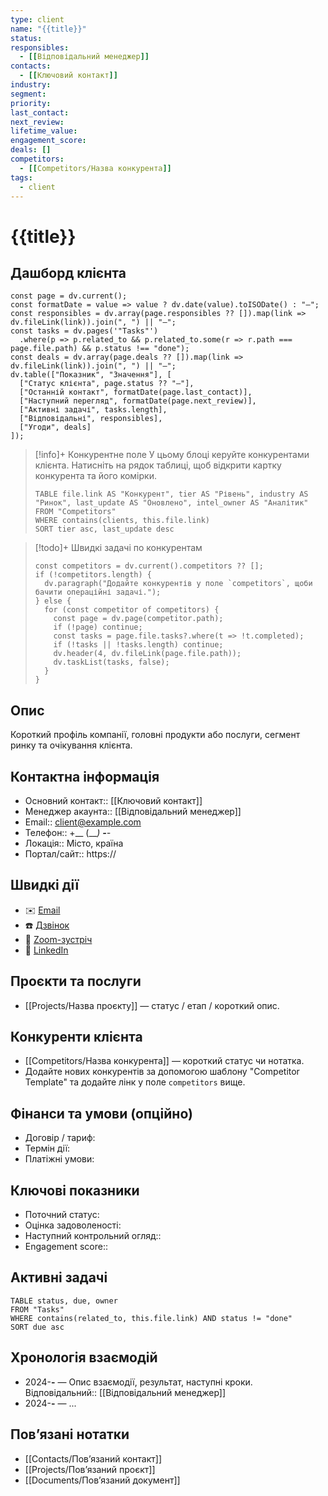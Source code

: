 ```yaml
---
type: client
name: "{{title}}"
status:
responsibles:
  - [[Відповідальний менеджер]]
contacts:
  - [[Ключовий контакт]]
industry:
segment:
priority:
last_contact:
next_review:
lifetime_value:
engagement_score:
deals: []
competitors:
  - [[Competitors/Назва конкурента]]
tags:
  - client
---
```


# {{title}}

## Дашборд клієнта
```dataviewjs
const page = dv.current();
const formatDate = value => value ? dv.date(value).toISODate() : "—";
const responsibles = dv.array(page.responsibles ?? []).map(link => dv.fileLink(link)).join(", ") || "—";
const tasks = dv.pages('"Tasks"')
  .where(p => p.related_to && p.related_to.some(r => r.path === page.file.path) && p.status !== "done");
const deals = dv.array(page.deals ?? []).map(link => dv.fileLink(link)).join(", ") || "—";
dv.table(["Показник", "Значення"], [
  ["Статус клієнта", page.status ?? "—"],
  ["Останній контакт", formatDate(page.last_contact)],
  ["Наступний перегляд", formatDate(page.next_review)],
  ["Активні задачі", tasks.length],
  ["Відповідальні", responsibles],
  ["Угоди", deals]
]);
```

> [!info]+ Конкурентне поле
> У цьому блоці керуйте конкурентами клієнта. Натисніть на рядок таблиці, щоб відкрити картку конкурента та його комірки.
>
> ```dataview
> TABLE file.link AS "Конкурент", tier AS "Рівень", industry AS "Ринок", last_update AS "Оновлено", intel_owner AS "Аналітик"
> FROM "Competitors"
> WHERE contains(clients, this.file.link)
> SORT tier asc, last_update desc
> ```

> [!todo]+ Швидкі задачі по конкурентам
> ```dataviewjs
> const competitors = dv.current().competitors ?? [];
> if (!competitors.length) {
>   dv.paragraph("Додайте конкурентів у поле `competitors`, щоби бачити операційні задачі.");
> } else {
>   for (const competitor of competitors) {
>     const page = dv.page(competitor.path);
>     if (!page) continue;
>     const tasks = page.file.tasks?.where(t => !t.completed);
>     if (!tasks || !tasks.length) continue;
>     dv.header(4, dv.fileLink(page.file.path));
>     dv.taskList(tasks, false);
>   }
> }
> ```

## Опис
Короткий профіль компанії, головні продукти або послуги, сегмент ринку та очікування клієнта.

## Контактна інформація
- Основний контакт:: [[Ключовий контакт]]
- Менеджер акаунта:: [[Відповідальний менеджер]]
- Email:: client@example.com
- Телефон:: +__ (___) ___-__-__
- Локація:: Місто, країна
- Портал/сайт:: https://

## Швидкі дії
- ✉️ [Email](mailto:client@example.com)
- ☎️ [Дзвінок](tel:+380441112233)
- 🎥 [Zoom-зустріч](zoommtg://zoom.us/join?action=join&confno=9988776655&pwd=crm)
- 🔗 [LinkedIn](https://www.linkedin.com/company/example)

## Проєкти та послуги
- [[Projects/Назва проєкту]] — статус / етап / короткий опис.

## Конкуренти клієнта
- [[Competitors/Назва конкурента]] — короткий статус чи нотатка.
- Додайте нових конкурентів за допомогою шаблону "Competitor Template" та додайте лінк у поле `competitors` вище.

## Фінанси та умови (опційно)
- Договір / тариф:
- Термін дії:
- Платіжні умови:

## Ключові показники
- Поточний статус:
- Оцінка задоволеності:
- Наступний контрольний огляд::
- Engagement score::

## Активні задачі
```dataview
TABLE status, due, owner
FROM "Tasks"
WHERE contains(related_to, this.file.link) AND status != "done"
SORT due asc
```

## Хронологія взаємодій
- 2024-__-__ — Опис взаємодії, результат, наступні кроки. Відповідальний:: [[Відповідальний менеджер]]
- 2024-__-__ — ...

## Повʼязані нотатки
- [[Contacts/Повʼязаний контакт]]
- [[Projects/Повʼязаний проєкт]]
- [[Documents/Повʼязаний документ]]
